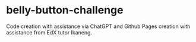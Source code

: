 # belly-button-challenge
 Code creation with assistance via ChatGPT and Github Pages creation with assistance from EdX tutor Ikaneng.
